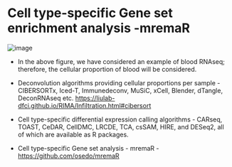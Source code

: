 # Cell type-specific Gene set enrichment analysis -mremaR

![image](https://github.com/user-attachments/assets/db0b0479-0a3e-466d-9c47-a29cfddd22cf)

- In the above figure, we have considered an example of blood RNAseq; therefore, the cellular proportion of blood will be considered. 
- Deconvolution algorithms providing cellular proportions per sample - 
CIBERSORTx, Iced-T, Immunedeconv, MuSiC, xCell, Blender, dTangle, DeconRNAseq etc. 
https://liulab-dfci.github.io/RIMA/Infiltration.html#cibersort

- Cell type-specific differential expression calling algorithms - 
CARseq, TOAST, CeDAR, CellDMC, LRCDE, TCA, csSAM, HIRE, and DESeq2, all of which are available as R packages.

- Cell type-specific Gene set analysis - 
mremaR - https://github.com/osedo/mremaR


